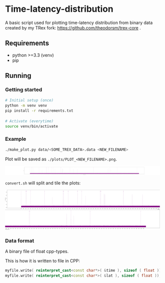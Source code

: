 # Time-latency-distribution

A basic script used for plotting time-latency distribution from binary data created by my TRex fork: https://github.com/theodorsm/trex-core .

## Requirements

- python >=3.3 (venv)
- pip

## Running

### Getting started

```bash
# Initial setup (once)
python -m venv venv
pip install -r requirements.txt

# Activate (everytime)
source venv/bin/activate
```

### Example

```bash
./make_plot.py data/<SOME_TREX_DATA>.data <NEW_FILENAME>
```

Plot will be saved as `./plots/PLOT_<NEW_FILENAME>.png`.

![Example plot, DPDK testpmd performance](./example_plot_wide.png)

`convert.sh` will split and tile the plots:

![Example tiled plot, DPDK testpmd performance](./example_plot_tiled.png)

### Data format

A binary file of float cpp-types.

This is how it is written to file in CPP:

```cpp
myfile.write( reinterpret_cast<const char*>( &time ), sizeof ( float )); // elapsed time since start
myfile.write( reinterpret_cast<const char*>( &lat ), sizeof ( float )); // latency
```
